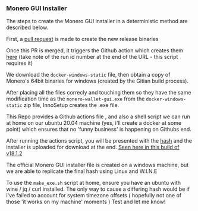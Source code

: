 
### Monero GUI Installer

The steps to create the Monero GUI installer in a deterministic method are described below.

First, a [pull request](https://github.com/monero-project/monero-gui/pull/4042) is made to create the new release binaries 

Once this PR is merged, it triggers the Github action which creates them [here](https://github.com/monero-project/monero-gui/actions/runs/3147123066) (take note of the run id number at the end of the URL - this script requires it)

We download the `docker-windows-static` file, then obtain a copy of Monero's 64bit binaries for windows (created by the Gitian build process).

After placing all the files correcly and touching them so they have the same modification time as the `monero-wallet-gui.exe` from the `docker-windows-static` zip file, InnoSetup creates the .exe file.

This Repo provides a Github actions file , and also a shell script we can run at home on our ubuntu 20.04 machine (yes, i'll create a docker at some point) which ensures that no 'funny business' is happening on Githubs end.

After running the actions script, you will be presented with the [hash](https://github.com/plowsof/monero-gui-exe/actions/runs/3162064376/jobs/5148317773#step:5:15) and the installer is uploaded for download at the end. [Seen here in this build of v18.1.2](https://github.com/plowsof/monero-gui-exe/actions/runs/3162064376)

The official Monero GUI installer file is created on a windows machine, but we are able to replicate the final hash using Linux and W.I.N.E

To use the `make_exe.sh` script at home, ensure you have an ubuntu with wine / jq / curl installed. The only way to cause a differing hash would be if i've failed to account for system timezone offsets ( hopefully not one of those 'it works on my machine' moments ) Test and let me know!
